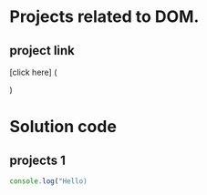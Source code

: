 # Projects related to DOM.

## project link
[click here] (

)

# Solution code

## projects 1

```javascript
console.log("Hello)
```